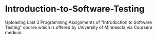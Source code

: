 # Introduction-to-Software-Testing
Uploading Last 3 Programming Assignments of "Introduction to Software Testing" course which is offered by University of Minnesota via Coursera medium.

